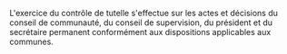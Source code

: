 L'exercice du contrôle de tutelle s'effectue sur les actes et décisions du conseil de communauté, du conseil de supervision, du président et du secrétaire permanent conformément aux dispositions applicables aux communes.